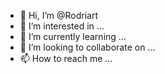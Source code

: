 - 👋 Hi, I’m @Rodriart
- 👀 I’m interested in ...
- 🌱 I’m currently learning ...
- 💞️ I’m looking to collaborate on ...
- 📫 How to reach me ...

<!---
Rodriart/Rodriart is a ✨ special ✨ repository because its `README.md` (this file) appears on your GitHub profile.
You can click the Preview link to take a look at your changes.
--->
